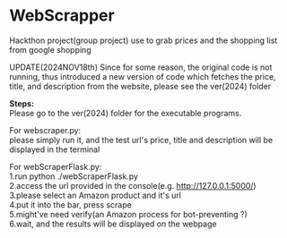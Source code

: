 # WebScrapper
Hackthon project(group project) use to grab prices and the shopping list from google shopping

UPDATE(2024NOV18th)
Since for some reason, the original code is not running, thus introduced a new version of code which fetches the price, title, and description from the website, please see the ver(2024) folder

**Steps:**<br />
Please go to the ver(2024) folder for the executable programs.<br />

For webscraper.py:<br />
please simply run it, and the test url's price, title and description will be displayed in the terminal<br />

For webScraperFlask.py:<br />
1.run python ./webScraperFlask.py <br />
2.access the url provided in the console(e.g. http://127.0.0.1:5000/) <br />
3.please select an Amazon product and it's url<br />
4.put it into the bar, press scrape<br />
5.might've need verify(an Amazon process for bot-preventing ?)<br />
6.wait, and the results will be displayed on the webpage

